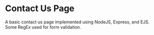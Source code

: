 # Contact Us Page
A basic contact us page implemented using NodeJS, Express, and EJS. Some RegEx used for form validation.
